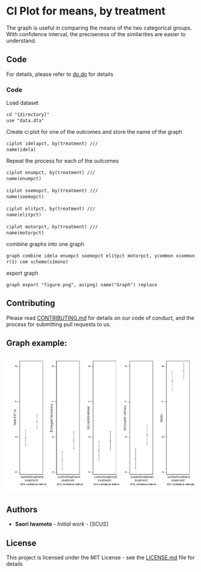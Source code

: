 # CI Plot for means, by treatment

The graph is useful in comparing the means of the two categorical groups. With confidence interval, the preciseness of the similarities are easier to understand.

## Code

For details, please refer to [do.do](https://github.com/saoriiwamoto/Codes/blob/master/ci%20plot%20for%20means/do.do) for details 

### Code

Load dataset

```
cd "{directory}"
use "data.dta"
```

Create ci plot for one of the outcomes and store the name of the graph

```
ciplot idelapct, by(treatment) ///
name(idela)
```

Repeat the process for each of the outcomes

```
ciplot enumpct, by(treatment) ///
name(enumpct)

ciplot soemopct, by(treatment) ///
name(soemopct)

ciplot elitpct, by(treatment) ///
name(elitpct)

ciplot motorpct, by(treatment) ///
name(motorpct)
```

combine graphs into one graph

```
graph combine idela enumpct soemopct elitpct motorpct, ycommon xcommon r(1) com scheme(s1mono)
```

export graph

```
graph export "figure.png", as(png) name("Graph") replace
```

## Contributing

Please read [CONTRIBUTING.md](https://gist.github.com/TBD) for details on our code of conduct, and the process for submitting pull requests to us.

## Graph example: 
![alt text](https://github.com/saoriiwamoto/Codes/blob/master/ci%20plot%20for%20means/figure.png "CI plot of means")

## Authors

* **Saori Iwamoto** - *Initial work* - [SCUS]

## License

This project is licensed under the MIT License - see the [LICENSE.md](LICENSE.md) file for details

